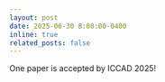 ```yaml
---
layout: post
date: 2025-06-30 8:00:00-0400
inline: true
related_posts: false
---
```

One paper is accepted by ICCAD 2025!
